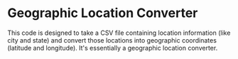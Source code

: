 # Geographic Location Converter
  This code is designed to take a CSV file containing location information (like city and state) and convert those locations into geographic coordinates (latitude and longitude). It's essentially a geographic location converter.

